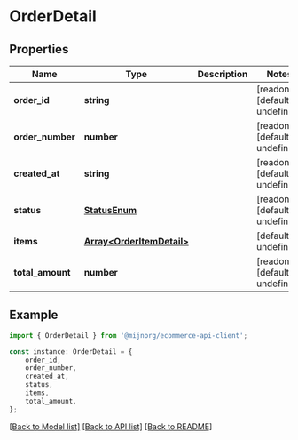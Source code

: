 # OrderDetail


## Properties

Name | Type | Description | Notes
------------ | ------------- | ------------- | -------------
**order_id** | **string** |  | [readonly] [default to undefined]
**order_number** | **number** |  | [readonly] [default to undefined]
**created_at** | **string** |  | [readonly] [default to undefined]
**status** | [**StatusEnum**](StatusEnum.md) |  | [readonly] [default to undefined]
**items** | [**Array&lt;OrderItemDetail&gt;**](OrderItemDetail.md) |  | [default to undefined]
**total_amount** | **number** |  | [readonly] [default to undefined]

## Example

```typescript
import { OrderDetail } from '@mijnorg/ecommerce-api-client';

const instance: OrderDetail = {
    order_id,
    order_number,
    created_at,
    status,
    items,
    total_amount,
};
```

[[Back to Model list]](../README.md#documentation-for-models) [[Back to API list]](../README.md#documentation-for-api-endpoints) [[Back to README]](../README.md)
